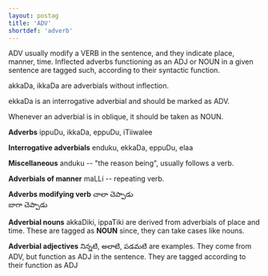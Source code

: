 ```yaml
---
layout: postag
title: 'ADV'
shortdef: 'adverb'
---
```


ADV usually modify a VERB in the sentence, and they indicate place, manner, time. Inflected adverbs functioning as an ADJ or NOUN in a given sentence are tagged such, according to their syntactic function. 

akkaDa, ikkaDa are adverbials without inflection.

ekkaDa is an interrogative adverbial and should be marked as ADV.

Whenever an adverbial is in oblique, it should be taken as NOUN.

**Adverbs**
ippuDu, ikkaDa, eppuDu, iTiiwalee

**Interrogative adverbials**
enduku, ekkaDa, eppuDu, elaa

**Miscellaneous**
anduku -- "the reason being", usually follows a verb.

**Adverbials of manner**
maLLi -- repeating verb.

**Adverbs modifying verb**
చాలా చెప్పాడు  
బాగా చెప్పాడు 

**Adverbial nouns**
akkaDiki, ippaTiki are derived from adverbials of place and time. These are tagged as **NOUN** since, they can take cases like nouns.

**Adverbial  adjectives**
నిన్నటి, అలాటి, పడమటి are examples. They come from ADV, but function as ADJ in the sentence. They are tagged according to their function as ADJ


